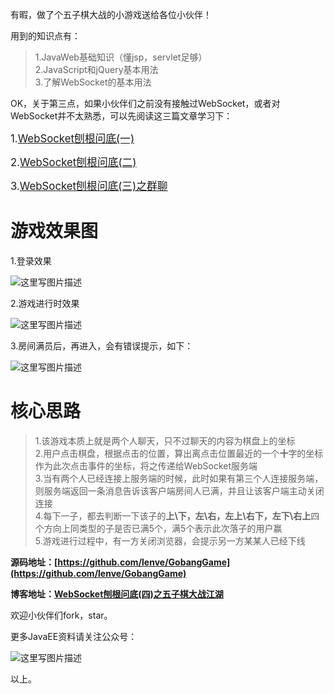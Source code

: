 有暇，做了个五子棋大战的小游戏送给各位小伙伴！  

用到的知识点有：  
>1.JavaWeb基础知识（懂jsp，servlet足够）  
>2.JavaScript和jQuery基本用法  
>3.了解WebSocket的基本用法  

OK，关于第三点，如果小伙伴们之前没有接触过WebSocket，或者对WebSocket并不太熟悉，可以先阅读这三篇文章学习下：  

<big>1.[WebSocket刨根问底(一)](http://blog.csdn.net/u012702547/article/details/77621195)  </big>

<big>2.[WebSocket刨根问底(二)](http://blog.csdn.net/u012702547/article/details/77655826)  </big>

<big>3.[WebSocket刨根问底(三)之群聊](http://blog.csdn.net/u012702547/article/details/77671750)</big>

# 游戏效果图

1.登录效果  

![这里写图片描述](https://user-images.githubusercontent.com/6023444/29864190-86101b9c-8da4-11e7-9f9c-b66fa1523167.gif)

2.游戏进行时效果

![这里写图片描述](https://user-images.githubusercontent.com/6023444/29864483-75c06cdc-8da5-11e7-801d-4c051006a45d.gif)  

3.房间满员后，再进入，会有错误提示，如下：  

![这里写图片描述](http://img.blog.csdn.net/20170830150303549?watermark/2/text/aHR0cDovL2Jsb2cuY3Nkbi5uZXQvdTAxMjcwMjU0Nw==/font/5a6L5L2T/fontsize/400/fill/I0JBQkFCMA==/dissolve/70/gravity/SouthEast)


# 核心思路

>1.该游戏本质上就是两个人聊天，只不过聊天的内容为棋盘上的坐标  
>2.用户点击棋盘，根据点击的位置，算出离点击位置最近的一个**十**字的坐标作为此次点击事件的坐标，将之传递给WebSocket服务端  
>3.当有两个人已经连接上服务端的时候，此时如果有第三个人连接服务端，则服务端返回一条消息告诉该客户端房间人已满，并且让该客户端主动关闭连接  
>4.每下一子，都去判断一下该子的**上\下，左\右，左上\右下，左下\右上**四个方向上同类型的子是否已满5个，满5个表示此次落子的用户赢  
>5.游戏进行过程中，有一方关闭浏览器，会提示另一方某某人已经下线  


**源码地址：[https://github.com/lenve/GobangGame](https://github.com/lenve/GobangGame)**

**博客地址：[WebSocket刨根问底(四)之五子棋大战江湖](http://blog.csdn.net/u012702547/article/details/77715369)**

欢迎小伙伴们fork，star。

更多JavaEE资料请关注公众号：

![这里写图片描述](http://img.blog.csdn.net/20170830152727931?watermark/2/text/aHR0cDovL2Jsb2cuY3Nkbi5uZXQvdTAxMjcwMjU0Nw==/font/5a6L5L2T/fontsize/400/fill/I0JBQkFCMA==/dissolve/70/gravity/SouthEast)

以上。



